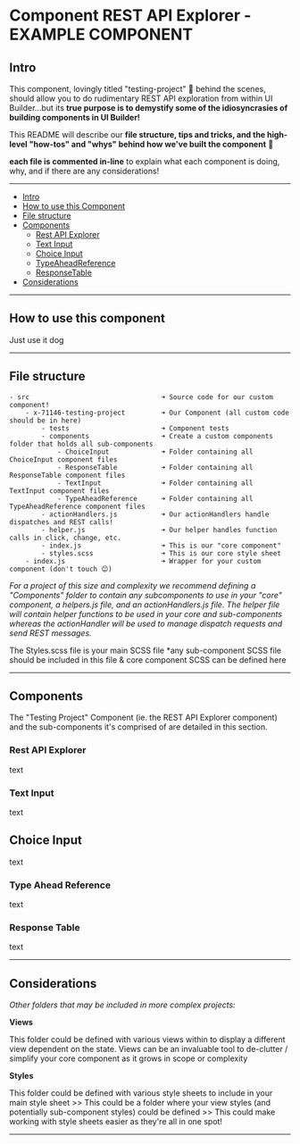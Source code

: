 Component REST API Explorer - EXAMPLE COMPONENT 
===============================================

## Intro
This component, lovingly titled "testing-project" 🤔 behind the scenes, should allow you to do rudimentary REST API exploration from within UI Builder...but its **true purpose is to demystify some of the idiosyncrasies of building components in UI Builder!**

This README will describe our **file structure, tips and tricks, and the high-level "how-tos" and "whys" behind how we've built the component** 🙌

**each file is commented in-line** to explain what each component is doing, why, and if there are any considerations!

---

- [Intro](#intro)
- [How to use this Component](#how-to-use-this-component)
- [File structure](#file-structure)
- [Components](#components)
    - [Rest API Explorer](#rest-api-explorer)
    - [Text Input](#text-input)
    - [Choice Input](#choice-input)
    - [TypeAheadReference](#type-ahead-reference)
    - [ResponseTable](#response-table)
- [Considerations](#considerations)

---

## How to use this component
Just use it dog

---

## File structure
    - src                                 ➜ Source code for our custom component!
        - x-71146-testing-project         ➜ Our Component (all custom code should be in here)
            - tests                       ➜ Component tests 
            - components                  ➜ Create a custom components folder that holds all sub-components
                - ChoiceInput             ➜ Folder containing all ChoiceInput component files
                - ResponseTable           ➜ Folder containing all ResponseTable component files
                - TextInput               ➜ Folder containing all TextInput component files
                - TypeAheadReference      ➜ Folder containing all TypeAheadReference component files
            - actionHandlers.js           ➜ Our actionHandlers handle dispatches and REST calls!
            - helper.js                   ➜ Our helper handles function calls in click, change, etc.
            - index.js                    ➜ This is our "core component"
            - styles.scss                 ➜ This is our core style sheet
        - index.js                        ➜ Wrapper for your custom component (don't touch 😊)

*For a project of this size and complexity we recommend defining a "Components" folder to contain any subcomponents to use in your "core" component, a helpers.js file, and an actionHandlers.js file. The helper file will contain helper functions to be used in your core and sub-components whereas the actionHandler will be used to manage dispatch requests and send REST messages.*

The Styles.scss file is your main SCSS file *any sub-component SCSS file should be included in this file & core component SCSS can be defined here

---

## Components
The "Testing Project" Component (ie. the REST API Explorer component) and the sub-components it's comprised of are detailed in this section. 

### Rest API Explorer
text

### Text Input
text

## Choice Input
text

### Type Ahead Reference
text 

### Response Table
text

---

## Considerations

*Other folders that may be included in more complex projects:*

**Views**

This folder could be defined with various views within to display a different view dependent on the state. Views can be an invaluable tool to de-clutter / simplify your core component as it grows in scope or complexity

**Styles**

This folder could be defined with various style sheets to include in your main style sheet >> This could be a folder where your view styles (and potentially sub-component styles) could be defined >> This could make working with style sheets easier as they're all in one spot!

---